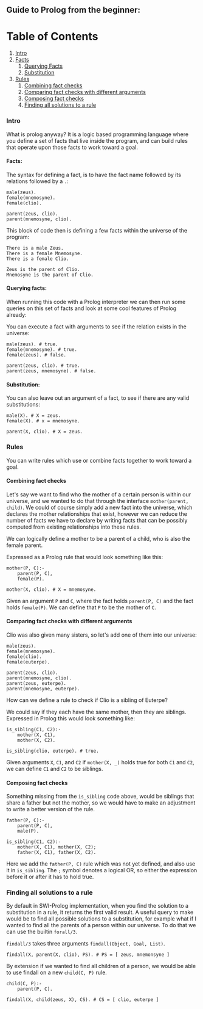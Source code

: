 ## Guide to Prolog from the beginner:

# Table of Contents
1. [Intro](#intro)
2. [Facts](#facts)
    1. [Querying Facts](#querying-facts)
    2. [Substitution](#substitution)
3. [Rules](#rules)
    1. [Combining fact checks](#combining-fact-checks)
    2. [Comparing fact checks with different arguments](#comparing-fact-checks-with-different-arguments)
    3. [Composing fact checks](#composing-fact-checks)
    4. [Finding all solutions to a rule](#finding-all-solutions-to-a-rule)

### Intro

What is prolog anyway? It is a logic based programming language where you define a set of facts that live inside the program, and can build rules that operate upon those facts to work toward a goal.

#### Facts:
The syntax for defining a fact, is to have the fact name followed by its relations followed by a `.`:

```
male(zeus).
female(mnemosyne).
female(clio).

parent(zeus, clio).
parent(mnemosyne, clio).
```

This block of code then is defining a few facts within the universe of the program:

```
There is a male Zeus.
There is a female Mnemosyne.
There is a female Clio.

Zeus is the parent of Clio.
Mnemosyne is the parent of Clio.
```

#### Querying facts:
When running this code with a Prolog interpreter we can then run some queries on this set of facts and look at some cool features of Prolog already:

You can execute a fact with arguments to see if the relation exists in the universe:
```
male(zeus). # true.
female(mnemosyne). # true.
female(zeus). # false.

parent(zeus, clio). # true.
parent(zeus, mnemosyne). # false.
```

#### Substitution:
You can also leave out an argument of a fact, to see if there are any valid substitutions:

```
male(X). # X = zeus.
female(X). # x = mnemosyne.

parent(X, clio). # X = zeus.
```

### Rules
You can write rules which use or combine facts together to work toward a goal.


#### Combining fact checks

Let's say we want to find who the mother of a certain person is within our universe, and we wanted to do that through the interface `mother(parent, child)`. We could of course simply add a new fact into the universe, which declares the mother relationships that exist, however we can reduce the number of facts we have to declare by writing facts that can be possibly computed from existing relationships into these rules.

We can logically define a mother to be a parent of a child, who is also the female parent.

Expressed as a Prolog rule that would look something like this:
```
mother(P, C):-
    parent(P, C),
    female(P).

mother(X, clio). # X = mnemosyne.
```

Given an argument `P` and `C`, where the fact holds `parent(P, C)` and the fact holds `female(P)`. We can define that `P` to be the mother of `C`.


#### Comparing fact checks with different arguments

Clio was also given many sisters, so let's add one of them into our universe:

```
male(zeus).
female(mnemosyne).
female(clio).
female(euterpe).

parent(zeus, clio).
parent(mnemosyne, clio).
parent(zeus, euterpe).
parent(mnemosyne, euterpe).
```

How can we define a rule to check if Clio is a sibling of Euterpe?

We could say if they each have the same mother, then they are siblings. Expressed in Prolog this would look something like:
```
is_sibling(C1, C2):-
    mother(X, C1),
    mother(X, C2).

is_sibling(clio, euterpe). # true.
```
Given arguments `X`, `C1`, and `C2` if `mother(X, _)` holds true for both `C1` and `C2`, we can define `C1` and `C2` to be siblings.

#### Composing fact checks

Something missing from the `is_sibling` code above, would be siblings that share a father but not the mother, so we would have to make an adjustment to write a better version of the rule.

```
father(P, C):-
    parent(P, C),
    male(P).

is_sibling(C1, C2):-
    mother(X, C1), mother(X, C2);
    father(X, C1), father(X, C2).
```

Here we add the `father(P, C)` rule which was not yet defined, and also use it in `is_sibling`. The `;` symbol denotes a logical OR, so either the expression before it or after it has to hold true.

### Finding all solutions to a rule

By default in SWI-Prolog implementation, when you find the solution to a substitution in a rule, it returns the first valid result. A useful query to make would be to find all possible solutions to a substitution, for example what if I wanted to find all the parents of a person within our universe. To do that we can use the builtin `forall/3`.

`findall/3` takes three arguments `findall(Object, Goal, List)`.

```
findall(X, parent(X, clio), PS). # PS = [ zeus, mnemonsyne ]
```

By extension if we wanted to find all children of a person, we would be able to use findall on a new `child(C, P)` rule.

```
child(C, P):-
    parent(P, C).

findall(X, child(zeus, X), CS). # CS = [ clio, euterpe ]
```
